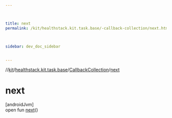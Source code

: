 ```yaml
---



title: next
permalink: /kit/healthstack.kit.task.base/-callback-collection/next.html



sidebar: dev_doc_sidebar


---
```




//[kit](/kit.html)/[healthstack.kit.task.base](../index.html)/[CallbackCollection](index.html)/[next](next.html)



# next



[androidJvm]\
open fun [next](next.html)()






